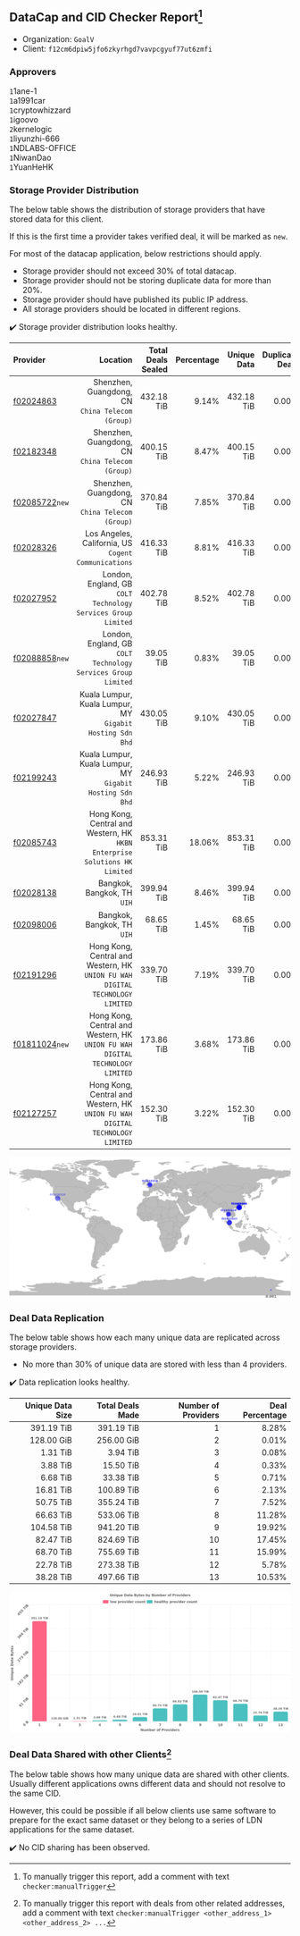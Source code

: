 ## DataCap and CID Checker Report[^1]
 - Organization: `GoalV`
 - Client: `f12cm6dpiw5jfo6zkyrhgd7vavpcgyuf77ut6zmfi`
### Approvers
`1`1ane-1<br/>`1`a1991car<br/>`1`cryptowhizzard<br/>`1`igoovo<br/>`2`kernelogic<br/>`1`liyunzhi-666<br/>`1`NDLABS-OFFICE<br/>`1`NiwanDao<br/>`1`YuanHeHK

### Storage Provider Distribution
The below table shows the distribution of storage providers that have stored data for this client.

If this is the first time a provider takes verified deal, it will be marked as `new`.

For most of the datacap application, below restrictions should apply.
 - Storage provider should not exceed 30% of total datacap.
 - Storage provider should not be storing duplicate data for more than 20%.
 - Storage provider should have published its public IP address.
 - All storage providers should be located in different regions.

✔️ Storage provider distribution looks healthy.

| Provider                                                    |                                                                         Location | Total Deals Sealed | Percentage | Unique Data | Duplicate Deals |
| :---------------------------------------------------------- | -------------------------------------------------------------------------------: | -----------------: | ---------: | ----------: | --------------: |
| [f02024863](https://filfox.info/en/address/f02024863)       |                              Shenzhen, Guangdong, CN<br/>`China Telecom (Group)` |         432.18 TiB |      9.14% |  432.18 TiB |           0.00% |
| [f02182348](https://filfox.info/en/address/f02182348)       |                              Shenzhen, Guangdong, CN<br/>`China Telecom (Group)` |         400.15 TiB |      8.47% |  400.15 TiB |           0.00% |
| [f02085722](https://filfox.info/en/address/f02085722)`new`  |                              Shenzhen, Guangdong, CN<br/>`China Telecom (Group)` |         370.84 TiB |      7.85% |  370.84 TiB |           0.00% |
| [f02028326](https://filfox.info/en/address/f02028326)       |                          Los Angeles, California, US<br/>`Cogent Communications` |         416.33 TiB |      8.81% |  416.33 TiB |           0.00% |
| [f02027952](https://filfox.info/en/address/f02027952)       |                 London, England, GB<br/>`COLT Technology Services Group Limited` |         402.78 TiB |      8.52% |  402.78 TiB |           0.00% |
| [f02088858](https://filfox.info/en/address/f02088858)`new`  |                 London, England, GB<br/>`COLT Technology Services Group Limited` |          39.05 TiB |      0.83% |   39.05 TiB |           0.00% |
| [f02027847](https://filfox.info/en/address/f02027847)       |                     Kuala Lumpur, Kuala Lumpur, MY<br/>`Gigabit Hosting Sdn Bhd` |         430.05 TiB |      9.10% |  430.05 TiB |           0.00% |
| [f02199243](https://filfox.info/en/address/f02199243)       |                     Kuala Lumpur, Kuala Lumpur, MY<br/>`Gigabit Hosting Sdn Bhd` |         246.93 TiB |      5.22% |  246.93 TiB |           0.00% |
| [f02085743](https://filfox.info/en/address/f02085743)       |    Hong Kong, Central and Western, HK<br/>`HKBN Enterprise Solutions HK Limited` |         853.31 TiB |     18.06% |  853.31 TiB |           0.00% |
| [f02028138](https://filfox.info/en/address/f02028138)       |                                                   Bangkok, Bangkok, TH<br/>`UIH` |         399.94 TiB |      8.46% |  399.94 TiB |           0.00% |
| [f02098006](https://filfox.info/en/address/f02098006)       |                                                   Bangkok, Bangkok, TH<br/>`UIH` |          68.65 TiB |      1.45% |   68.65 TiB |           0.00% |
| [f02191296](https://filfox.info/en/address/f02191296)       | Hong Kong, Central and Western, HK<br/>`UNION FU WAH DIGITAL TECHNOLOGY LIMITED` |         339.70 TiB |      7.19% |  339.70 TiB |           0.00% |
| [f01811024](https://filfox.info/en/address/f01811024)`new`  | Hong Kong, Central and Western, HK<br/>`UNION FU WAH DIGITAL TECHNOLOGY LIMITED` |         173.86 TiB |      3.68% |  173.86 TiB |           0.00% |
| [f02127257](https://filfox.info/en/address/f02127257)       | Hong Kong, Central and Western, HK<br/>`UNION FU WAH DIGITAL TECHNOLOGY LIMITED` |         152.30 TiB |      3.22% |  152.30 TiB |           0.00% |

<img src="https://raw.githubusercontent.com/data-preservation-programs/filplus-checker-assets/main/filecoin-project/filecoin-plus-large-datasets/issues/1562/1688393645013.png"/>

### Deal Data Replication
The below table shows how each many unique data are replicated across storage providers.

- No more than 30% of unique data are stored with less than 4 providers.

✔️ Data replication looks healthy.

| Unique Data Size | Total Deals Made | Number of Providers | Deal Percentage |
| ---------------: | ---------------: | ------------------: | --------------: |
|       391.19 TiB |       391.19 TiB |                   1 |           8.28% |
|       128.00 GiB |       256.00 GiB |                   2 |           0.01% |
|         1.31 TiB |         3.94 TiB |                   3 |           0.08% |
|         3.88 TiB |        15.50 TiB |                   4 |           0.33% |
|         6.68 TiB |        33.38 TiB |                   5 |           0.71% |
|        16.81 TiB |       100.89 TiB |                   6 |           2.13% |
|        50.75 TiB |       355.24 TiB |                   7 |           7.52% |
|        66.63 TiB |       533.06 TiB |                   8 |          11.28% |
|       104.58 TiB |       941.20 TiB |                   9 |          19.92% |
|        82.47 TiB |       824.69 TiB |                  10 |          17.45% |
|        68.70 TiB |       755.69 TiB |                  11 |          15.99% |
|        22.78 TiB |       273.38 TiB |                  12 |           5.78% |
|        38.28 TiB |       497.66 TiB |                  13 |          10.53% |

<img src="https://raw.githubusercontent.com/data-preservation-programs/filplus-checker-assets/main/filecoin-project/filecoin-plus-large-datasets/issues/1562/1688393645713.png"/>

### Deal Data Shared with other Clients[^3]
The below table shows how many unique data are shared with other clients.
Usually different applications owns different data and should not resolve to the same CID.

However, this could be possible if all below clients use same software to prepare for the exact same dataset or they belong to a series of LDN applications for the same dataset.

✔️ No CID sharing has been observed.

[^1]: To manually trigger this report, add a comment with text `checker:manualTrigger`

[^2]: Deals from those addresses are combined into this report as they are specified with `checker:manualTrigger`

[^3]: To manually trigger this report with deals from other related addresses, add a comment with text `checker:manualTrigger <other_address_1> <other_address_2> ...`
